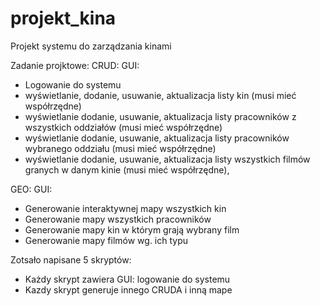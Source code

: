 # projekt_kina
Projekt systemu do zarządzania kinami

Zadanie projktowe:
CRUD: 
GUI:   
- Logowanie do systemu
- wyświetlanie, dodanie, usuwanie, aktualizacja listy kin (musi mieć współrzędne)
- wyświetlanie dodanie, usuwanie, aktualizacja listy pracowników z wszystkich oddziałów 
(musi mieć współrzędne)
- wyświetlanie dodanie, usuwanie, aktualizacja listy pracowników wybranego oddziału (musi 
mieć współrzędne)
- wyświetlanie dodanie, usuwanie, aktualizacja listy wszystkich filmów granych w danym kinie 
(musi mieć współrzędne), 

GEO: 
GUI:
- Generowanie interaktywnej mapy wszystkich kin
- Generowanie mapy wszystkich pracowników
- Generowanie mapy kin w którym grają wybrany film
- Generowanie mapy filmów wg. ich typu

Zotsało napisane 5 skryptów:
- Każdy skrypt zawiera GUI: logowanie do systemu
- Kazdy skrypt generuje innego CRUDA i inną mape

